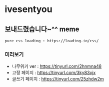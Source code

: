 # ivesentyou
## 보내드렸습니다~^^ meme

    pure css loading : https://loading.io/css/

### 미리보기
* 나무위키 ver : https://tinyurl.com/2hnmna48
* 고정 페이지 : https://tinyurl.com/3ky83xjx
* 글쓰기 페이지 : https://tinyurl.com/25zhdw2m
